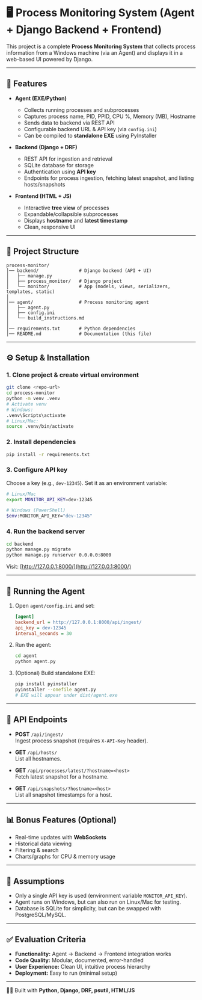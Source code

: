 # 🖥️ Process Monitoring System (Agent + Django Backend + Frontend)

This project is a complete **Process Monitoring System** that collects process information from a Windows machine (via an Agent) and displays it in a web-based UI powered by Django.

---

## 📌 Features

- **Agent (EXE/Python)**
  - Collects running processes and subprocesses
  - Captures process name, PID, PPID, CPU %, Memory (MB), Hostname
  - Sends data to backend via REST API
  - Configurable backend URL & API key (via `config.ini`)
  - Can be compiled to **standalone EXE** using PyInstaller

- **Backend (Django + DRF)**
  - REST API for ingestion and retrieval
  - SQLite database for storage
  - Authentication using **API key**
  - Endpoints for process ingestion, fetching latest snapshot, and listing hosts/snapshots

- **Frontend (HTML + JS)**
  - Interactive **tree view** of processes
  - Expandable/collapsible subprocesses
  - Displays **hostname** and **latest timestamp**
  - Clean, responsive UI

---

## 📂 Project Structure

```
process-monitor/
│── backend/               # Django backend (API + UI)
│   ├── manage.py
│   ├── process_monitor/   # Django project
│   └── monitor/           # App (models, views, serializers, templates, static)
│
│── agent/                 # Process monitoring agent
│   ├── agent.py
│   ├── config.ini
│   └── build_instructions.md
│
│── requirements.txt       # Python dependencies
│── README.md              # Documentation (this file)
```

---

## ⚙️ Setup & Installation

### 1. Clone project & create virtual environment
```bash
git clone <repo-url>
cd process-monitor
python -m venv .venv
# Activate venv
# Windows:
.venv\Scripts\activate
# Linux/Mac:
source .venv/bin/activate
```

### 2. Install dependencies
```bash
pip install -r requirements.txt
```

### 3. Configure API key
Choose a key (e.g., `dev-12345`). Set it as an environment variable:
```bash
# Linux/Mac
export MONITOR_API_KEY=dev-12345

# Windows (PowerShell)
$env:MONITOR_API_KEY="dev-12345"
```

### 4. Run the backend server
```bash
cd backend
python manage.py migrate
python manage.py runserver 0.0.0.0:8000
```

Visit: [http://127.0.0.1:8000/](http://127.0.0.1:8000/)

---

## 🚀 Running the Agent

1. Open `agent/config.ini` and set:
   ```ini
   [agent]
   backend_url = http://127.0.0.1:8000/api/ingest/
   api_key = dev-12345
   interval_seconds = 30
   ```

2. Run the agent:
   ```bash
   cd agent
   python agent.py
   ```

3. (Optional) Build standalone EXE:
   ```bash
   pip install pyinstaller
   pyinstaller --onefile agent.py
   # EXE will appear under dist/agent.exe
   ```

---

## 🔌 API Endpoints

- **POST** `/api/ingest/`  
  Ingest process snapshot (requires `X-API-Key` header).

- **GET** `/api/hosts/`  
  List all hostnames.

- **GET** `/api/processes/latest/?hostname=<host>`  
  Fetch latest snapshot for a hostname.

- **GET** `/api/snapshots/?hostname=<host>`  
  List all snapshot timestamps for a host.

---

## 📊 Bonus Features (Optional)
- Real-time updates with **WebSockets**
- Historical data viewing
- Filtering & search
- Charts/graphs for CPU & memory usage

---

## 📖 Assumptions
- Only a single API key is used (environment variable `MONITOR_API_KEY`).
- Agent runs on Windows, but can also run on Linux/Mac for testing.
- Database is SQLite for simplicity, but can be swapped with PostgreSQL/MySQL.

---

## ✅ Evaluation Criteria
- **Functionality:** Agent → Backend → Frontend integration works
- **Code Quality:** Modular, documented, error-handled
- **User Experience:** Clean UI, intuitive process hierarchy
- **Deployment:** Easy to run (minimal setup)

---

👨‍💻 Built with **Python, Django, DRF, psutil, HTML/JS**
